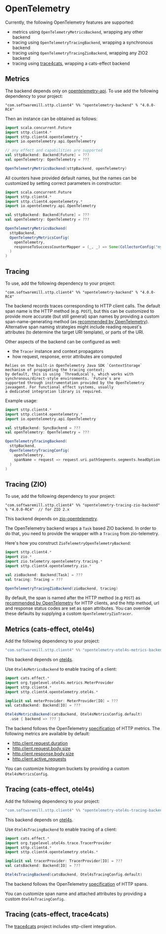 # OpenTelemetry

Currently, the following OpenTelemetry features are supported:

- metrics using `OpenTelemetryMetricsBackend`, wrapping any other backend
- tracing using `OpenTelemetryTracingBackend`, wrapping a synchronous backend
- tracing using `OpenTelemetryTracingZioBackend`, wrapping any ZIO2 backend
- tracing using [trace4cats](https://github.com/trace4cats/trace4cats), wrapping a cats-effect backend

## Metrics

The backend depends only on [opentelemetry-api](https://github.com/open-telemetry/opentelemetry-java). To use add the
following dependency to your project:

```
"com.softwaremill.sttp.client4" %% "opentelemetry-backend" % "4.0.0-RC4"
```

Then an instance can be obtained as follows:

```scala
import scala.concurrent.Future
import sttp.client4.*
import sttp.client4.opentelemetry.*
import io.opentelemetry.api.OpenTelemetry

// any effect and capabilities are supported
val sttpBackend: Backend[Future] = ???
val openTelemetry: OpenTelemetry = ???

OpenTelemetryMetricsBackend(sttpBackend, openTelemetry)
```

All counters have provided default names, but the names can be customized by setting correct parameters in constructor:

```scala
import scala.concurrent.Future
import sttp.client4.*
import sttp.client4.opentelemetry.*
import io.opentelemetry.api.OpenTelemetry

val sttpBackend: Backend[Future] = ???
val openTelemetry: OpenTelemetry = ???

OpenTelemetryMetricsBackend(
  sttpBackend,
  OpenTelemetryMetricsConfig(
    openTelemetry,
    responseToSuccessCounterMapper = (_, _) => Some(CollectorConfig("my_custom_counter_name"))
  )
)
```

## Tracing 

To use, add the following dependency to your project:

```
"com.softwaremill.sttp.client4" %% "opentelemetry-backend" % "4.0.0-RC4"
```

The backend records traces corresponding to HTTP client calls. The default span name is the HTTP method (e.g. `POST`),
but this can be customized to provide more accurate (but still general) span names by providing a custom 
span-name-generating method (as [recommended by OpenTelemetry](https://opentelemetry.io/docs/specs/semconv/http/http-spans/#name)).
Alternative span naming strategies might include reading request's attributes (to determine the target URI template), 
or parts of the URI.

Other aspects of the backend can be configured as well:

* the `Tracer` instance and context propagators
* how request, response, error attributes are computed

```{note}
Relies on the built-in OpenTelemetry Java SDK `ContextStorage` mechanism of propagating the tracing context;
by default, this is using `ThreadLocal`s, which works with synchronous/direct-style environments. `Future`s are 
supported through instrumentation provided by the OpenTelemetry javaagent. For functional effect systems, usually 
a dedicated integration library is required.
```

Example usage:

```scala
import sttp.client4.*
import sttp.client4.opentelemetry.*
import io.opentelemetry.api.OpenTelemetry

val sttpBackend: SyncBackend = ???
val openTelemetry: OpenTelemetry = ???

OpenTelemetryTracingBackend(
  sttpBackend,
  OpenTelemetryTracingConfig(
    openTelemetry,
    spanName = request => request.uri.pathSegments.segments.headOption.map(_.v).getOrElse("root")
  )
)
```

## Tracing (ZIO)

To use, add the following dependency to your project:

```
"com.softwaremill.sttp.client4" %% "opentelemetry-tracing-zio-backend" % "4.0.0-RC4"  // for ZIO 2.x
```

This backend depends on [zio-opentelemetry](https://github.com/zio/zio-telemetry).

The OpenTelemetry backend wraps a `Task` based ZIO backend.
In order to do that, you need to provide the wrapper with a `Tracing` from zio-telemetry.

Here's how you construct `ZioTelemetryOpenTelemetryBackend`:

```scala
import sttp.client4.*
import zio.*
import zio.telemetry.opentelemetry.tracing.*
import sttp.client4.opentelemetry.zio.*

val zioBackend: Backend[Task] = ???
val tracing: Tracing = ???

OpenTelemetryTracingZioBackend(zioBackend, tracing)
```

By default, the span is named after the HTTP method (e.g `POST`) as [recommended by OpenTelemetry](https://opentelemetry.io/docs/specs/semconv/http/http-metrics/#http-client) for HTTP clients, and the http method, url and response status codes are set as span attributes.
You can override these defaults by supplying a custom `OpenTelemetryZioTracer`.

## Metrics (cats-effect, otel4s)

Add the following dependency to your project:
```scala
"com.softwaremill.sttp.client4" %% "opentelemetry-otel4s-metrics-backend" % "4.0.0-RC4"
```

This backend depends on [otel4s](https://github.com/typelevel/otel4s).

Use `Otel4sMetricsBackend` to enable tracing of a client:
```scala
import cats.effect.*
import org.typelevel.otel4s.metrics.MeterProvider
import sttp.client4.*
import sttp.client4.opentelemetry.otel4s.*

implicit val meterProvider: MeterProvider[IO] = ??? 
val catsBackend: Backend[IO] = ???

Otel4sMetricsBackend(catsBackend, Otel4sMetricsConfig.default)
  .use { backend => ??? }
```

The backend follows the OpenTelemetry [specification](https://opentelemetry.io/docs/specs/semconv/http/http-metrics/)
of HTTP metrics.
The following metrics are available by default:
- [http.client.request.duration](https://opentelemetry.io/docs/specs/semconv/http/http-metrics/#metric-httpclientrequestduration) 
- [http.client.request.body.size](https://opentelemetry.io/docs/specs/semconv/http/http-metrics/#metric-httpclientrequestbodysize) 
- [http.client.response.body.size](https://opentelemetry.io/docs/specs/semconv/http/http-metrics/#metric-httpclientresponsebodysize)
- [http.client.active_requests](https://opentelemetry.io/docs/specs/semconv/http/http-metrics/#metric-httpclientactive_requests)

You can customize histogram buckets by providing a custom `Otel4sMetricsConfig`.

## Tracing (cats-effect, otel4s)

Add the following dependency to your project:
```scala
"com.softwaremill.sttp.client4" %% "opentelemetry-otel4s-tracing-backend" % "4.0.0-RC4"
```

This backend depends on [otel4s](https://github.com/typelevel/otel4s).

Use `Otel4sTracingBackend` to enable tracing of a client:
```scala
import cats.effect.*
import org.typelevel.otel4s.trace.TracerProvider
import sttp.client4.*
import sttp.client4.opentelemetry.otel4s.*

implicit val tracerProvider: TracerProvider[IO] = ???
val catsBackend: Backend[IO] = ???

Otel4sTracingBackend(catsBackend, Otel4sTracingConfig.default)
```

The backend follows the OpenTelemetry [specification](https://opentelemetry.io/docs/specs/semconv/http/http-spans/) 
of HTTP spans.

You can customize span name and attached attributes by providing a custom `Otel4sTracingConfig`.

## Tracing (cats-effect, trace4cats)

The [trace4cats](https://github.com/trace4cats/trace4cats) project includes sttp-client integration.
